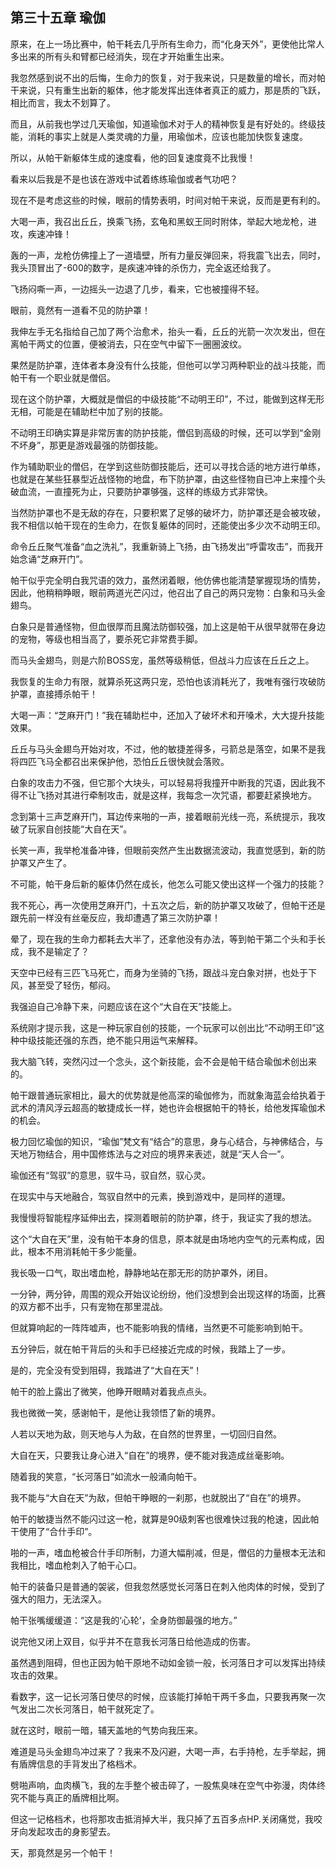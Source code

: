 ## 第三十五章 瑜伽

原来，在上一场比赛中，帕干耗去几乎所有生命力，而“化身天外”，更使他比常人多出来的所有头和臂都已经消失，现在才开始重生出来。

我忽然感到说不出的后悔，生命力的恢复，对于我来说，只是数量的增长，而对帕干来说，只有重生出新的躯体，他才能发挥出连体者真正的威力，那是质的飞跃，相比而言，我太不划算了。

而且，从前我也学过几天瑜伽，知道瑜伽术对于人的精神恢复是有好处的。终级技能，消耗的事实上就是人类灵魂的力量，用瑜伽术，应该也能加快恢复速度。

所以，从帕干新躯体生成的速度看，他的回复速度竟不比我慢！

看来以后我是不是也该在游戏中试着练练瑜伽或者气功吧？

现在不是考虑这些的时候，眼前的情势表明，时间对帕干来说，反而是更有利的。

大喝一声，我召出丘丘，换乘飞扬，玄龟和黑蚁王同时附体，举起大地龙枪，进攻，疾速冲锋！

轰的一声，龙枪仿佛撞上了一道墙壁，所有力量反弹回来，将我震飞出去，同时，我头顶冒出了-600的数字，是疾速冲锋的杀伤力，完全返还给我了。

飞扬闷嘶一声，一边摇头一边退了几步，看来，它也被撞得不轻。

眼前，竟然有一道看不见的防护罩！

我伸左手无名指给自己加了两个治愈术，抬头一看，丘丘的光箭一次次发出，但在离帕干两丈的位置，便被消去，只在空气中留下一圈圈波纹。

果然是防护罩，连体者本身没有什么技能，但他可以学习两种职业的战斗技能，而帕干有一个职业就是僧侣。

现在这个防护罩，大概就是僧侣的中级技能“不动明王印”，不过，能做到这样无形无相，可能是在辅助栏中加了别的技能。

不动明王印确实算是非常厉害的防护技能，僧侣到高级的时候，还可以学到“金刚不坏身”，那更是游戏最强的防御技能。

作为辅助职业的僧侣，在学到这些防御技能后，还可以寻找合适的地方进行单练，也就是在某些狂暴型近战怪物的地盘，布下防护罩，由这些怪物自已冲上来撞个头破血流，一直撞死为止，只要防护罩够强，这样的练级方式非常快。

当然防护罩也不是无敌的存在，只要积累了足够的破坏力，防护罩还是会被攻破，我不相信以帕干现在的生命力，在恢复躯体的同时，还能使出多少次不动明王印。

命令丘丘聚气准备“血之洗礼”，我重新骑上飞扬，由飞扬发出“呼雷攻击”，而我开始念诵“芝麻开门”。

帕干似乎完全明白我咒语的效力，虽然闭着眼，他仿佛也能清楚掌握现场的情势，因此，他稍稍睁眼，眼前两道光芒闪过，他召出了自己的两只宠物：白象和马头金翅鸟。

白象只是普通怪物，但血很厚而且魔法防御较强，加上这是帕干从很早就带在身边的宠物，等级也相当高了，要杀死它非常费手脚。

而马头金翅鸟，则是六阶BOSS宠，虽然等级稍低，但战斗力应该在丘丘之上。

我恢复的生命力有限，就算杀死这两只宠，恐怕也该消耗光了，我唯有强行攻破防护罩，直接搏杀帕干！

大喝一声：“芝麻开门！”我在辅助栏中，还加入了破坏术和开嗓术，大大提升技能效果。

丘丘与马头金翅鸟开始对攻，不过，他的敏捷差得多，弓箭总是落空，如果不是我将四匹飞马全都召出来保护他，恐怕丘丘很快就会落败。

白象的攻击力不强，但它那个大块头，可以轻易将我撞开中断我的咒语，因此我不得不让飞扬对其进行牵制攻击，就是这样，我每念一次咒语，都要赶紧换地方。

念到第十三声芝麻开门，耳边传来啪的一声，接着眼前光线一亮，系统提示，我攻破了玩家自创技能“大自在天”。

长笑一声，我举枪准备冲锋，但眼前突然产生出数据流波动，我直觉感到，新的防护罩又产生了。

不可能，帕干身后新的躯体仍然在成长，他怎么可能又使出这样一个强力的技能？

我不死心，再一次使用芝麻开门，十五次之后，新的防护罩又攻破了，但帕干还是跟先前一样没有丝毫反应，我却遭遇了第三次防护罩！

晕了，现在我的生命力都耗去大半了，还拿他没有办法，等到帕干第二个头和手长成，我不是输定了？

天空中已经有三匹飞马死亡，而身为坐骑的飞扬，跟战斗宠白象对拼，也处于下风，甚至受了轻伤，郁闷。

我强迫自己冷静下来，问题应该在这个“大自在天”技能上。

系统刚才提示我，这是一种玩家自创的技能，一个玩家可以创出比“不动明王印”这种中级技能还强的东西，绝不能只用运气来解释。

我大脑飞转，突然闪过一个念头，这个新技能，会不会是帕干结合瑜伽术创出来的。

帕干跟普通玩家相比，最大的优势就是他高深的瑜伽修为，而就象海蓝会给执着于武术的清风浮云超高的敏捷成长一样，她也许会根据帕干的特长，给他发挥瑜伽术的机会。

极力回忆瑜伽的知识，“瑜伽”梵文有“结合”的意思，身与心结合，与神佛结合，与天地万物结合，用中国修炼法与之对应的境界来表述，就是“天人合一”。

瑜伽还有“驾驭”的意思，驭牛马，驭自然，驭心灵。

在现实中与天地融合，驾驭自然中的元素，换到游戏中，是同样的道理。

我慢慢将智能程序延伸出去，探测着眼前的防护罩，终于，我证实了我的想法。

这个“大自在天”里，没有帕干本身的信息，原本就是由场地内空气的元素构成，因此，根本不用消耗帕干多少能量。

我长吸一口气，取出嗜血枪，静静地站在那无形的防护罩外，闭目。

一分钟，两分钟，周围的观众开始议论纷纷，他们没想到会出现这样的场面，比赛的双方都不出手，只有宠物在那里混战。

但就算响起的一阵阵嘘声，也不能影响我的情绪，当然更不可能影响到帕干。

五分钟后，就在帕干背后的头和手已经接近完成的时候，我踏上了一步。

是的，完全没有受到阻碍，我踏进了“大自在天”！

帕干的脸上露出了微笑，他睁开眼睛对着我点点头。

我也微微一笑，感谢帕干，是他让我领悟了新的境界。

人若以天地为敌，则天地与人为敌，在自然的世界里，一切回归自然。

大自在天，只要我让身心进入“自在”的境界，便不能对我造成丝毫影响。

随着我的笑意，“长河落日”如流水一般涌向帕干。

我不能与“大自在天”为敌，但帕干睁眼的一刹那，也就脱出了“自在”的境界。

帕干的敏捷当然不能闪过这一枪，就算是90级刺客也很难快过我的枪速，因此帕干使用了“合什手印”。

啪的一声，嗜血枪被合什手印所制，力道大幅削减，但是，僧侣的力量根本无法和我相比，嗜血枪刺入了帕干心口。

帕干的装备只是普通的袈裟，但我忽然感觉长河落日在刺入他肉体的时候，受到了强大的阻力，无法深入。

帕干张嘴缓缓道：“这是我的‘心轮’，全身防御最强的地方。”

说完他又闭上双目，似乎并不在意我长河落日给他造成的伤害。

虽然遇到阻碍，但也正因为帕干原地不动如金锁一般，长河落日才可以发挥出持续攻击的效果。

看数字，这一记长河落日使尽的时候，应该能打掉帕干两千多血，只要我再聚一次气发出二次长河落日，帕干就死定了。

就在这时，眼前一暗，辅天盖地的气势向我压来。

难道是马头金翅鸟冲过来了？我来不及闪避，大喝一声，右手持枪，左手举起，拥有盾牌信息的手背发出了格档术。

劈啪声响，血肉横飞，我的左手整个被击碎了，一股焦臭味在空气中弥漫，肉体终究不能与真正的盾牌相比啊。

但这一记格档术，也将那攻击抵消掉大半，我只掉了五百多点HP.关闭痛觉，我咬牙向发起攻击的身影望去。

天，那竟然是另一个帕干！

